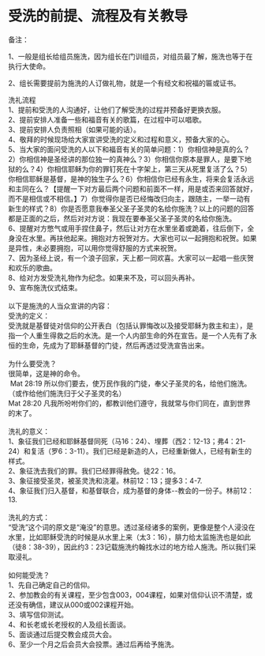 # 受洗的前提、流程及有关教导



<p>备注：</p>

<p>1、一般是组长给组员施洗，因为组长在门训组员，对组员最了解，施洗也等于在执行大使命。</p>

<p>2、组长需要提前为施洗的人订做礼物，就是一个有经文和祝福的匾或证书。</p>

<p>洗礼流程<br />
1、提前和受洗的人沟通好，让他们了解受洗的过程并预备好更换衣服。<br />
2、提前安排人准备一些和福音有关的歌篇，在过程中可以唱歌。<br />
3、提前安排人负责照相（如果可能的话）。<br />
4、敬拜的时候现场给大家宣讲受洗的定义和过程和意义，预备大家的心。<br />
5、当大家的面问受洗的人以下和福音有关的简单问题：1）你相信神是真的么？2）你相信神是圣经讲的那位独一的真神么？3）你相信你原本是罪人，是要下地狱的么？4）你相信耶稣为你的罪钉死在十字架上，第三天从死里复活了么？5）你相信耶稣是基督，是神的独生子么？6）你相信你已经有永生，将来会复活永远和主同在么？【提醒一下对方最后两个问题和前面不一样，用是或否来回答就好，而不是相信或不相信。】7）你觉得你是否已经悔改归向主，跟随主，一举一动有新生的样式？8）你是否愿意我奉圣父圣子圣灵的名给你施洗？以上的问题的回答都是正面的之后，然后对对方说：我现在要奉圣父圣子圣灵的名给你施洗。<br />
6、提醒对方憋气或用手捏住鼻子，然后让对方在水里坐着或跪着，往后倒下，全身没在水里。再扶他起来。拥抱对方祝贺对方。大家也可以一起拥抱和祝贺。如果是异性，未必要拥抱，可以用你觉得舒服的方式来祝贺。<br />
7、因为圣经上说，有一个浪子回家，天上都一同欢喜。大家可以一起唱一些庆贺和欢乐的歌曲。<br />
8、给对方发受洗礼物作为纪念。如果来不及，可以回头再补。<br />
9、宣布施洗仪式结束。<br />
&nbsp;<br />
以下是施洗的人当众宣讲的内容：<br />
受洗的定义：<br />
受洗就是基督徒对信仰的公开表白（包括认罪悔改以及接受耶稣为救主和主），是指一个人重生得救之后的水洗。是一个人内部生命的外在宣告。是一个人先有了永恒的生命，先成为了耶稣基督的门徒，然后再透过受洗宣告出来。<br />
&nbsp;<br />
为什么要受洗？<br />
很简单，这是神的命令。<br />
&nbsp;Mat 28:19 所以你们要去，使万民作我的门徒，奉父子圣灵的名，给他们施洗。（或作给他们施洗归于父子圣灵的名）<br />
Mat 28:20 凡我所吩咐你们的，都教训他们遵守，我就常与你们同在，直到世界的末了。<br />
&nbsp;<br />
洗礼的意义：<br />
1、象征我们已经和耶稣基督同死（马16：24）、埋葬（西2：12-13；弗4：21-24）和复活（罗6：3-11）。我们已经是新造的人，已经重新做人，已经有新生的样式。<br />
2、象征洗去我们的罪。我们已经罪得赦免。徒22：16。<br />
3、象征接受圣灵，被圣灵洗和浇灌。林前12：13；提多3：4-7.<br />
4、象征我们归入基督，和基督联合，成为基督的身体--教会的一份子。林前12：13.<br />
&nbsp;<br />
洗礼的方式：<br />
“受洗”这个词的原文是“淹没”的意思。透过圣经诸多的案例，更像是整个人浸没在水里，比如耶稣受洗的时候是从水里上来（太3：16），腓力给太监施洗也是如此（徒8：38-39），因此约3：23记载施洗约翰找水过的地方给人施洗。所以我们采取浸礼。<br />
&nbsp;<br />
如何能受洗？<br />
1、先自己确定自己的信仰。<br />
2、参加教会的有关课程，至少包含003，004课程，如果对信仰认识不清楚，或还没有确信，建议从000或002课程开始。<br />
3、填写信仰测试。<br />
4、和长老或长老授权的人及组长面谈。<br />
5、面谈通过后提交教会成员大会。<br />
6、至少一个月之后会员大会投票。通过后再给予施洗。</p>